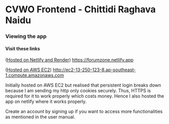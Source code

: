 # CVWO Frontend - Chittidi Raghava Naidu

### Viewing the app

#### Visit these links

([Hosted on Netlify and Render](https://forumzone.netlify.app))
https://forumzone.netlify.app

([Hosted on AWS EC2](http://ec2-13-250-123-8.ap-southeast-1.compute.amazonaws.com))
http://ec2-13-250-123-8.ap-southeast-1.compute.amazonaws.com

Initially hosted on AWS EC2 but realised that persistent login breaks down because I am sending my http only cookies securely. Thus, HTTPS is required for it to work properly which costs money. Hence I also hosted the app on netlify where it works properly.

Create an account by signing up if you want to access more functionalities as mentioned in the user manual.
